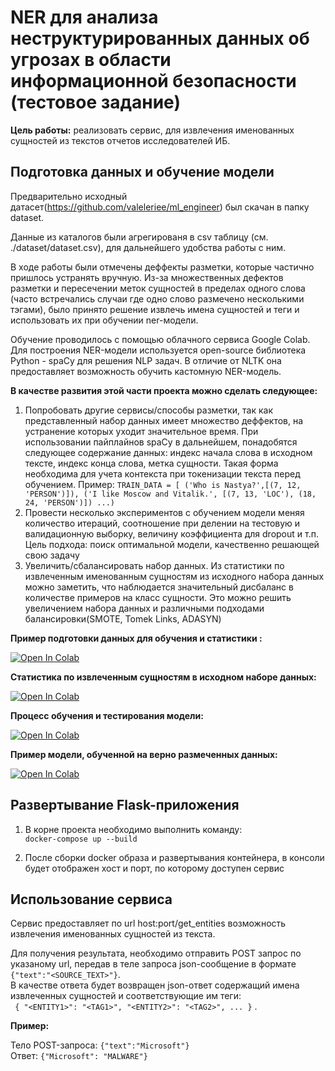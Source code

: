# NER для анализа неструктурированных данных об угрозах в области информационной безопасности (тестовое задание)

**Цель работы:** реализовать сервис, для извлечения именованных сущностей 
из текстов отчетов исследователей ИБ.

## Подготовка данных и обучение модели
Предварительно исходный датасет(https://github.com/valeleriee/ml_engineer) 
был скачан в папку dataset.

Данные из каталогов были агрегированя в csv таблицу (см. ./dataset/dataset.csv), 
для дальнейшего удобства работы с ним.

В ходе работы были отмечены деффекты разметки, которые частично пришлось устранять вручную.
Из-за множественных дефектов разметки и пересечении меток сущностей в пределах одного слова
(часто встречались случаи где одно слово размечено несколькими тэгами), было принято решение 
извлечь имена сущностей и теги и использовать их при обучении ner-модели.

Обучение проводилось с помощью облачного сервиса Google Colab.
Для построения NER-модели используется open-source библиотека Python - spaCy для решения NLP задач.
В отличие от NLTK она предоставляет возможность обучить кастомную NER-модель.

**В качестве развития этой части проекта можно сделать следующее:**
1. Попробовать другие сервисы/способы разметки, 
так как представленный набор данных имеет множество деффектов, 
на устранение которых уходит значительное время. 
При использовании пайплайнов spaCy в дальнейшем, понадобятся следующее содержание данных:
индекс начала слова в исходном тексте, индекс конца слова, метка сущности. 
Такая форма необходима для учета контекста при токенизации текста перед обучением. 
Пример: 
`TRAIN_DATA = [
    ('Who is Nastya?',[(7, 12, 'PERSON')]),
    ('I like Moscow and Vitalik.', [(7, 13, 'LOC'), (18, 24, 'PERSON')])
...)`
2. Провести несколько экспериментов с обучением модели меняя количество итераций, 
соотношение при делении на тестовую и валидационную выборку, величину коэффициента для dropout и т.п. 
Цель подхода: поиск оптимальной модели, качественно решающей свою задачу
3. Увеличить/сбалансировать набор данных. Из статистики по извлеченным именованным сущностям 
из исходного набора данных можно заметить, что наблюдается значительный дисбаланс в количестве примеров на класс сущности.
Это можно решить увеличением набора данных и различными подходами балансировки(SMOTE, Tomek Links, ADASYN)


**Пример подготовки данных для обучения и статистики :**  

<a href="https://colab.research.google.com/github/anastasiyaperk/NERTestTask/tree/master/examples/prepare_dataset.ipynb"><img src="https://colab.research.google.com/assets/colab-badge.svg" alt="Open In Colab"></a> 

**Статистика по извлеченным сущностям в исходном наборе данных:**

<a href="https://colab.research.google.com/github/anastasiyaperk/NERTestTask/tree/master/examples/entities_statistic.ipynb"><img src="https://colab.research.google.com/assets/colab-badge.svg" alt="Open In Colab"></a> 

**Процесс обучения и тестирования модели:**

<a href="https://colab.research.google.com/github/anastasiyaperk/NERTestTask/tree/master/examples/train_process.ipynb"><img src="https://colab.research.google.com/assets/colab-badge.svg" alt="Open In Colab"></a> 

**Пример модели, обученной на верно размеченных данных:**

<a href="https://colab.research.google.com/github/anastasiyaperk/NERTestTask/tree/master/examples/train_example.ipynb"><img src="https://colab.research.google.com/assets/colab-badge.svg" alt="Open In Colab"></a> 


## Развертывание Flask-приложения
1. В корне проекта необходимо выполнить команду:  
`docker-compose up --build`

2. После сборки docker образа и развертывания контейнера,
в консоли будет отображен хост и порт, по которому доступен сервис


## Использование сервиса
Сервис предоставляет по url host:port/get_entities возможность 
извлечения именованных сущностей из текста.  

Для получения результата, необходимо отправить POST запрос по указаному url, 
передав в теле запроса json-сообщение в формате `{"text":"<SOURCE_TEXT>"}`.  
В качестве ответа будет возвращен json-ответ содержащий имена 
извлеченных сущностей и соответствующие им теги:  
` {
    "<ENTITY1>": "<TAG1>",
    "<ENTITY2>": "<TAG2>", ...
}` .  

**Пример:**

Тело POST-запроса: `{"text":"Microsoft"}`  
Ответ: `{"Microsoft": "MALWARE"}`  
